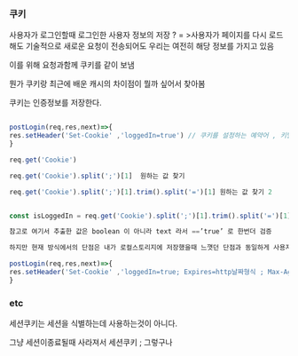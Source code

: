 ### 쿠키

사용자가 로그인할때 로그인한 사용자 정보의 저장 ? = >사용자가 페이지를 다시 로드 해도 기술적으로 새로운 요청이 전송되어도 우리는 여전히 해당 정보를 가지고 있음

이를 위해 요청과함께 쿠키를 같이 보냄

뭔가 쿠키랑 최근에 배운 캐시의 차이점이 뭘까 싶어서 찾아봄

쿠키는 인증정보를 저장한다.

```js

postLogin(req,res,next)=>{
res.setHeader('Set-Cookie' ,'loggedIn=true') // 쿠키를 설정하는 예약어 , 키벨류
}

req.get('Cookie')

req.get('Cookie').split(';')[1]  원하는 값 찾기

req.get('Cookie').split(';')[1].trim().split('=')[1] 원하는 값 찾기 2


const isLoggedIn = req.get('Cookie').split(';')[1].trim().split('=')[1]

참고로 여기서 추출한 값은 boolean 이 아니라 text 라서 ==’true’ 로 한번더 검증

하지만 현재 방식에서의 단점은 내가 로컬스토리지에 저장했을때 느꼇던 단점과 동일하게 사용자가 이런 구조만 알면 들어가서 변경가능하다는것.

postLogin(req,res,next)=>{
res.setHeader('Set-Cookie' ,'loggedIn=true; Expires=http날짜형식 ; Max-Age=10') // 쿠키를 설정하는 예약어 , 키벨류  더많은거 설정 ㄱ ';'를 기준으로 expires = 만료일 max-age : 초단위 // Secure : https 일때만
}
```

### etc

세션쿠키는 세션을 식별하는데 사용하는것이 아니다.

그냥 세션이종료될때 사라져서 세션쿠키 ; 그렇구나
